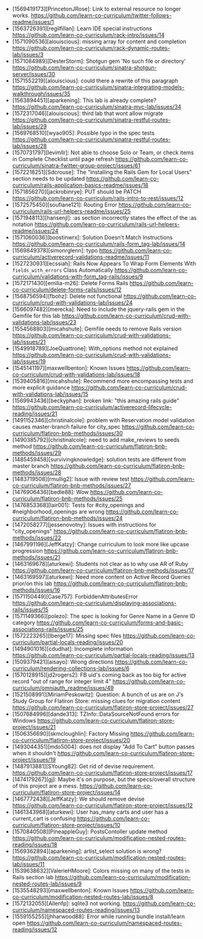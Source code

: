 * [1569419173][PrincetonJRose]: Link to external resource no longer works. https://github.com/learn-co-curriculum/twitter-follows-readme/issues/1  
* [1563726391][regilfillan]: Learn IDE special instructions https://github.com/learn-co-curriculum/rack-intro/issues/14  
* [1571090536][alouiscious]: missing array for content and completion https://github.com/learn-co-curriculum/rack-dynamic-routes-lab/issues/3  
* [1571084989][DesterStorm]: Shotgun gem 'No such file or directory' https://github.com/learn-co-curriculum/sinatra-shotgun-server/issues/30  
* [1571552219][alouiscious]: could there a rewrite of this paragraph https://github.com/learn-co-curriculum/sinatra-integrating-models-walkthrough/issues/35  
* [1563894451][aparkening]: This lab is already complete? https://github.com/learn-co-curriculum/sinatra-mvc-lab/issues/34  
* [1572317046][alouiscious]: third lab that wont allow migrate https://github.com/learn-co-curriculum/sinatra-restful-routes-lab/issues/29  
* [1569768510][wyao905]: Possible typo in the spec tests https://github.com/learn-co-curriculum/sinatra-restful-routes-lab/issues/28  
* [1570731797][levimllr]: Not able to choose Solo or Team, or check items in Complete Checklist until page refresh https://github.com/learn-co-curriculum/sinatra-fwitter-group-project/issues/61  
* [1572218251][Sdcrouse]: The "Installing the Rails Gem for Local Users" section needs to be updated https://github.com/learn-co-curriculum/rails-application-basics-readme/issues/18  
* [1571856270][jackrobinrye]: PUT should be PATCH https://github.com/learn-co-curriculum/rails-intro-to-rest/issues/12  
* [1572575450][soufiane121]: Routing Error https://github.com/learn-co-curriculum/rails-url-helpers-readme/issues/25  
* [1571948113][hansenjl]: :as section incorrectly states the effect of the :as notation https://github.com/learn-co-curriculum/rails-url-helpers-readme/issues/24  
* [1571060036][boostinwrx]: Solution Doesn't Match Instructions https://github.com/learn-co-curriculum/rails-form_tag-lab/issues/14  
* [1569849378][simonrglenn]: typo https://github.com/learn-co-curriculum/activerecord-validations-readme/issues/11  
* [1527230931][ecssiah]: Rails Now Appears To Wrap Form Elements With `fields_with_errors` Class Automatically https://github.com/learn-co-curriculum/validations-with-form_tag-rails/issues/9  
* [1572171430][emilia-m26]: Delete Forms Rails https://github.com/learn-co-curriculum/delete-forms-rails/issues/12  
* [1568756594][fbohz]: Delete not functional https://github.com/learn-co-curriculum/crud-with-validations-lab/issues/24  
* [1566097482][merecka]: Need to include the jquery-rails gem in the Gemfile for this lab https://github.com/learn-co-curriculum/crud-with-validations-lab/issues/23  
* [1554568803][micahshute]: Gemfile needs to remove Rails version https://github.com/learn-co-curriculum/crud-with-validations-lab/issues/21  
* [1549918789][JoeQuattrone]: With_options method not explained https://github.com/learn-co-curriculum/crud-with-validations-lab/issues/19  
* [1545141197][maxwellbenton]: Known Issues https://github.com/learn-co-curriculum/crud-with-validations-lab/issues/18  
* [1539405816][micahshute]: Recommend more encompassing tests and more explicit guidance https://github.com/learn-co-curriculum/crud-with-validations-lab/issues/15  
* [1569943436][beckyphan]: broken link: "this amazing rails guide" https://github.com/learn-co-curriculum/activerecord-lifecycle-reading/issues/21  
* [1491152346][christinalcole]: problem with Reservation model validation causes master-branch failure for city_spec https://github.com/learn-co-curriculum/flatiron-bnb-methods/issues/30  
* [1490385792][christinalcole]: need to add make_reviews to seeds method https://github.com/learn-co-curriculum/flatiron-bnb-methods/issues/29  
* [1485459458][survivingknowledge]: solution tests are different from master branch https://github.com/learn-co-curriculum/flatiron-bnb-methods/issues/28  
* [1483719508][rmullig2]: Issue with review test https://github.com/learn-co-curriculum/flatiron-bnb-methods/issues/27  
* [1476906436][bedle88]: Wow https://github.com/learn-co-curriculum/flatiron-bnb-methods/issues/25  
* [1476853368][lair001]: Tests for #city_openings and #neighborhood_openings are wrong https://github.com/learn-co-curriculum/flatiron-bnb-methods/issues/24  
* [1472058277][jessenovotny]: Issues with instructions for "city_openings" https://github.com/learn-co-curriculum/flatiron-bnb-methods/issues/22  
* [1467991196][JeffKatzy]: Change curriculum to look more like upcase progression https://github.com/learn-co-curriculum/flatiron-bnb-methods/issues/21  
* [1463169678][aturkewi]: Students not clear as to why use AR of Ruby https://github.com/learn-co-curriculum/flatiron-bnb-methods/issues/17  
* [1463169597][aturkewi]: Need more content on Active Record Queries prior/on this lab https://github.com/learn-co-curriculum/flatiron-bnb-methods/issues/16  
* [1571150449][Case757]: ForbiddenAttributesError https://github.com/learn-co-curriculum/displaying-associations-rails/issues/15  
* [1571149366][polezo]: The spec is looking for Genre Name in a Genre ID category  https://github.com/learn-co-curriculum/forms-and-basic-associations-rails/issues/25  
* [1572223265][lberge17]: Missing spec files https://github.com/learn-co-curriculum/partial-locals-reading/issues/20  
* [1494901016][cdudhat]: Incomplete information https://github.com/learn-co-curriculum/partial-locals-reading/issues/13  
* [1509379421][aisayo]: Wrong directions https://github.com/learn-co-curriculum/rendering-collections-lab/issues/6  
* [1570128915][jd2rogers2]: FB uid's coming back as too big for active record "out of range for integer limit 4" https://github.com/learn-co-curriculum/omniauth_readme/issues/49  
* [1521508991][MiriamPeskowitz]: Question: A bunch of us are on J's Study Group for Flatiron Store: missing clues for migration content https://github.com/learn-co-curriculum/flatiron-store-project/issues/27  
* [1507684996][dande313]:  TZInfo::DataSourceNotFound errors for Windows https://github.com/learn-co-curriculum/flatiron-store-project/issues/21  
* [1506356690][skmcloughlin]: Factory Missing https://github.com/learn-co-curriculum/flatiron-store-project/issues/20  
* [1493044351][mdo5004]: does not display "Add To Cart" button passes when it shouldn't https://github.com/learn-co-curriculum/flatiron-store-project/issues/19  
* [1487913881][SYoung82]: Get rid of devise requirement. https://github.com/learn-co-curriculum/flatiron-store-project/issues/17  
* [1474179267][gj]: Maybe it's on purpose, but the specs/overall structure of this project are a mess. https://github.com/learn-co-curriculum/flatiron-store-project/issues/14  
* [1467772438][JeffKatzy]: We should remove devise https://github.com/learn-co-curriculum/flatiron-store-project/issues/12  
* [1461343968][aturkewi]: User has_many carts and user has a current_cart is confusing https://github.com/learn-co-curriculum/flatiron-store-project/issues/10  
* [1570840508][PineappleGuy]: PostsContoller update method https://github.com/learn-co-curriculum/modification-nested-routes-reading/issues/18  
* [1569362894][aparkening]: artist_select solution is wrong? https://github.com/learn-co-curriculum/modification-nested-routes-lab/issues/11  
* [1539638632][ValerieHMoore]: Colors missing on many of the tests in Rails section lab https://github.com/learn-co-curriculum/modification-nested-routes-lab/issues/9  
* [1535548293][maxwellbenton]: Known Issues https://github.com/learn-co-curriculum/modification-nested-routes-lab/issues/8  
* [1572132055][Allenfp]: sqlite3 not working. https://github.com/learn-co-curriculum/namespaced-routes-reading/issues/13  
* [1559155255][jhharwood88]: Error while running bundle install/learn open https://github.com/learn-co-curriculum/namespaced-routes-reading/issues/12  
